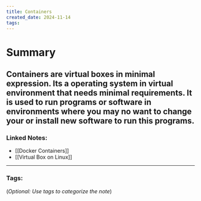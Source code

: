 ```yaml
---
title: Containers
created_date: 2024-11-14
tags:
---
```

 

# Summary

Containers are virtual boxes in minimal expression. Its a operating system in virtual environment that needs minimal requirements. It is used to run programs or software in environments where you may no want to change your or install new software to run this programs. 
---

### **Linked Notes:**

- [[Docker Containers]]
- [[Virtual Box on Linux]]

---

### **Tags:**

(_Optional: Use tags to categorize the note_)
